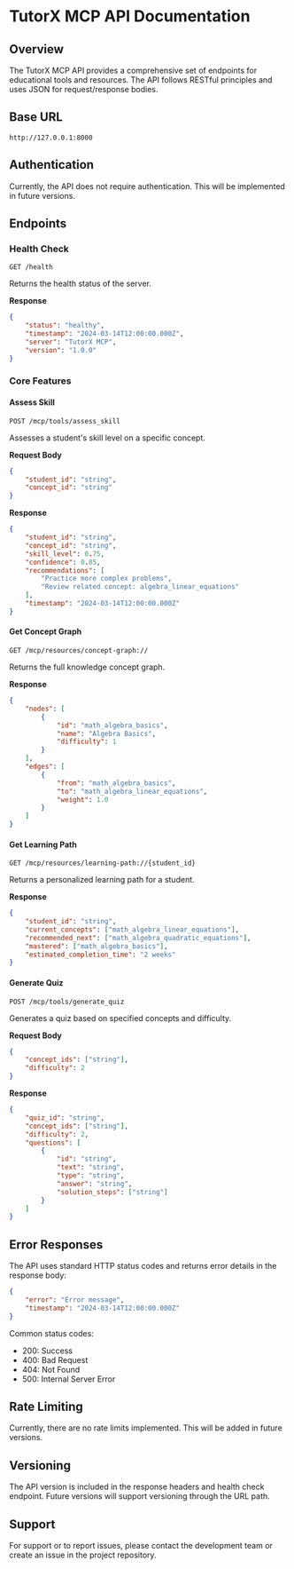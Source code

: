 # TutorX MCP API Documentation

## Overview

The TutorX MCP API provides a comprehensive set of endpoints for educational tools and resources. The API follows RESTful principles and uses JSON for request/response bodies.

## Base URL

```
http://127.0.0.1:8000
```

## Authentication

Currently, the API does not require authentication. This will be implemented in future versions.

## Endpoints

### Health Check

```http
GET /health
```

Returns the health status of the server.

**Response**
```json
{
    "status": "healthy",
    "timestamp": "2024-03-14T12:00:00.000Z",
    "server": "TutorX MCP",
    "version": "1.0.0"
}
```

### Core Features

#### Assess Skill

```http
POST /mcp/tools/assess_skill
```

Assesses a student's skill level on a specific concept.

**Request Body**
```json
{
    "student_id": "string",
    "concept_id": "string"
}
```

**Response**
```json
{
    "student_id": "string",
    "concept_id": "string",
    "skill_level": 0.75,
    "confidence": 0.85,
    "recommendations": [
        "Practice more complex problems",
        "Review related concept: algebra_linear_equations"
    ],
    "timestamp": "2024-03-14T12:00:00.000Z"
}
```

#### Get Concept Graph

```http
GET /mcp/resources/concept-graph://
```

Returns the full knowledge concept graph.

**Response**
```json
{
    "nodes": [
        {
            "id": "math_algebra_basics",
            "name": "Algebra Basics",
            "difficulty": 1
        }
    ],
    "edges": [
        {
            "from": "math_algebra_basics",
            "to": "math_algebra_linear_equations",
            "weight": 1.0
        }
    ]
}
```

#### Get Learning Path

```http
GET /mcp/resources/learning-path://{student_id}
```

Returns a personalized learning path for a student.

**Response**
```json
{
    "student_id": "string",
    "current_concepts": ["math_algebra_linear_equations"],
    "recommended_next": ["math_algebra_quadratic_equations"],
    "mastered": ["math_algebra_basics"],
    "estimated_completion_time": "2 weeks"
}
```

#### Generate Quiz

```http
POST /mcp/tools/generate_quiz
```

Generates a quiz based on specified concepts and difficulty.

**Request Body**
```json
{
    "concept_ids": ["string"],
    "difficulty": 2
}
```

**Response**
```json
{
    "quiz_id": "string",
    "concept_ids": ["string"],
    "difficulty": 2,
    "questions": [
        {
            "id": "string",
            "text": "string",
            "type": "string",
            "answer": "string",
            "solution_steps": ["string"]
        }
    ]
}
```

## Error Responses

The API uses standard HTTP status codes and returns error details in the response body:

```json
{
    "error": "Error message",
    "timestamp": "2024-03-14T12:00:00.000Z"
}
```

Common status codes:
- 200: Success
- 400: Bad Request
- 404: Not Found
- 500: Internal Server Error

## Rate Limiting

Currently, there are no rate limits implemented. This will be added in future versions.

## Versioning

The API version is included in the response headers and health check endpoint. Future versions will support versioning through the URL path.

## Support

For support or to report issues, please contact the development team or create an issue in the project repository. 